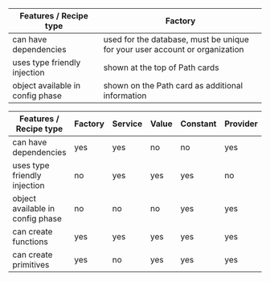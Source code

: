 <!--
{
"name" : "test",
"version" : "0.1",
"title" : "Test",
"description": "Mock-ups",
"freshnessDate" : 2015-06-01,
"homepage" : "http://www.outlearn.com",
"author" : "Teppo Jouttenus",
"license" : "All Rights Reserved"
}
-->

<!-- @section -->



| Features / Recipe type  | Factory |
| -- | -- |
| can have dependencies  | used for the database, must be unique for your user account or organization |
| uses type friendly injection | shown at the top of Path cards                         |
| object available in config phase | shown on the Path card as additional information |

|Features / Recipe type | Factory | Service | Value | Constant | Provider |
|-- | -- | -- | -- | -- | -- |
|can have dependencies | yes | yes | no | no | yes |
|uses type friendly injection | no | yes | yes | yes | no |
|object available in config phase | no | no | no | yes | yes |
|can create functions | yes | yes | yes | yes | yes |
|can create primitives | yes | no | yes | yes | yes |
